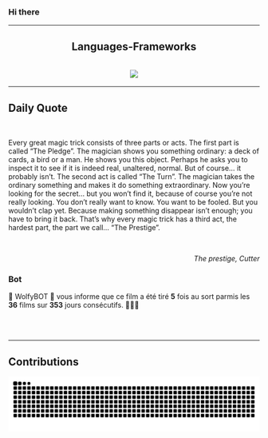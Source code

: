 ### Hi there
<hr/>
<p>
</p>
<h2 align="center">
 Languages-Frameworks
</h2>
<br/>
<div align="center">
 <a href="https://skillicons.dev">
  <img src="https://skillicons.dev/icons?i=react,nextjs,aws,docker,mongodb,python,express,django,html,css,tailwind,javascript,ts,nodejs,github"/>
 </a>
</div>
<hr/>
<div>
 <h2>
  Daily Quote
 </h2>
 <br/>
 <div>
  <p id="quote">
   Every great magic trick consists of three parts or acts. The first part is called “The Pledge”. The magician shows you something ordinary: a deck of cards, a bird or a man. He shows you this object. Perhaps he asks you to inspect it to see if it is indeed real, unaltered, normal. But of course… it probably isn’t. The second act is called “The Turn”. The magician takes the ordinary something and makes it do something extraordinary. Now you’re looking for the secret… but you won’t find it, because of course you’re not really looking. You don’t really want to know. You want to be fooled. But you wouldn’t clap yet. Because making something disappear isn’t enough; you have to bring it back. That’s why every magic trick has a third act, the hardest part, the part we call… “The Prestige”.
  </p>
 </div>
 <br>
  <div align="right">
   <p id="movie" style="text-align: right; font-style: italic;">
    The prestige, Cutter
   </p>
  </div>
  <div>
   <h3>
    Bot
   </h3>
   <p id="bot">
    🤖 WolfyBOT 🤖 vous informe que ce film a été tiré <b>5</b> fois au sort parmis les <b>36</b> films sur <b>353</b> jours consécutifs. 🎲🎲🎲
   </p>
  </div>
  <br/>
 </br>
</div>
<hr/>
<div>
 <h2>
  Contributions
 </h2>
 <img alt="snake gif" src="https://github.com/Loupthevenin/Loupthevenin/blob/output/github-contribution-grid-snake-dark.svg"/>
</div>
